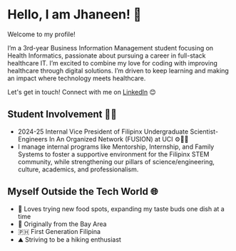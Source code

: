 # **Hello, I am Jhaneen! 👋**

Welcome to my profile! 

I’m a 3rd-year Business Information Management student focusing on Health Informatics, passionate about pursuing a career in full-stack healthcare IT. I’m excited to combine my love for coding with improving healthcare through digital solutions. I’m driven to keep learning and making an impact where technology meets healthcare. 

Let's get in touch! Connect with me on [LinkedIn](www.linkedin.com/in/jhaneenuy) :blush:


## Student Involvement 👩‍🎓
- 2024-25 Internal Vice President of Filipinx Undergraduate Scientist-Engineers In An Organized Network (FUSION) at UCI ⚙️👩‍🔬
- I manage internal programs like Mentorship, Internship, and Family Systems to foster a supportive environment for the Filipinx STEM community, while strengthening our pillars of science/engineering, culture, academics, and professionalism.


## Myself Outside the Tech World 🌐
- 🍴 Loves trying new food spots, expanding my taste buds one dish at a time
- 🌉 Originally from the Bay Area 
- 🇵🇭 First Generation Filipina
- ⛰️ Striving to be a hiking enthusiast  

<!--
**jhaneenuy/jhaneenuy** is a ✨ _special_ ✨ repository because its `README.md` (this file) appears on your GitHub profile.

Here are some ideas to get you started:

- 🔭 I’m currently working on ...
- 🌱 I’m currently learning ...
- 👯 I’m looking to collaborate on ...
- 🤔 I’m looking for help with ...
- 💬 Ask me about ...
- 📫 How to reach me: ...
- 😄 Pronouns: ...
- ⚡ Fun fact: ...
-->
